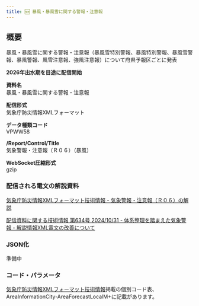 ```yaml
---
title: 🆕 暴風・暴風雪に関する警報・注意報
---
```


## 概要

暴風・暴風雪に関する警報・注意報（暴風雪特別警報、暴風特別警報、暴風雪警報、暴風警報、風雪注意報、強風注意報）について府県予報区ごとに発表

**2026年出水期を目途に配信開始**

**資料名** <br/>
暴風・暴風雪に関する警報・注意報

**配信形式** <br/>
気象庁防災情報XMLフォーマット

**データ種類コード** <br/>
VPWW58

**/Report/Control/Title** <br/>
気象警報・注意報（Ｒ０６）（暴風）

**WebSocket圧縮形式** <br/>
gzip

### 配信される電文の解説資料

[気象庁防災情報XMLフォーマット技術情報 - 気象警報・注意報（Ｒ０６）の解説](https://dmdata.jp/docs/jma/manual/0206-0206.pdf)

[配信資料に関する技術情報 第634号 2024/10/31 - 体系整理を踏まえた気象警報・解説情報XML電文の改善について](https://dmdata.jp/docs/jma/technical/634.pdf)

### JSON化

準備中

### コード・パラメータ

[気象庁防災情報XMLフォーマット技術情報](http://xml.kishou.go.jp/tec_material.html)掲載の個別コード表、AreaInformationCity-AreaForecastLocalM+に記載があります。
